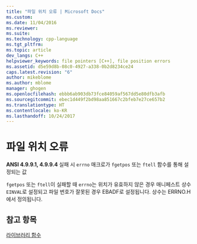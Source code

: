 ```yaml
---
title: "파일 위치 오류 | Microsoft Docs"
ms.custom: 
ms.date: 11/04/2016
ms.reviewer: 
ms.suite: 
ms.technology: cpp-language
ms.tgt_pltfrm: 
ms.topic: article
dev_langs: C++
helpviewer_keywords: file pointers [C++], file position errors
ms.assetid: d5e59d8b-08c0-4927-a338-0b2d8234ce24
caps.latest.revision: "6"
author: mikeblome
ms.author: mblome
manager: ghogen
ms.openlocfilehash: ebbb6ab903db73fce84059af567dd5e80dfb3afb
ms.sourcegitcommit: ebec1d449f2bd98aa851667c2bfeb7e27ce657b2
ms.translationtype: HT
ms.contentlocale: ko-KR
ms.lasthandoff: 10/24/2017
---
```

# <a name="file-position-errors"></a>파일 위치 오류
**ANSI 4.9.9.1, 4.9.9.4** 실패 시 `errno` 매크로가 `fgetpos` 또는 `ftell` 함수를 통해 설정되는 값  
  
 `fgetpos` 또는 `ftell`이 실패할 때 `errno`는 위치가 유효하지 않은 경우 매니페스트 상수 `EINVAL`로 설정되고 파일 번호가 잘못된 경우 EBADF로 설정됩니다. 상수는 ERRNO.H에서 정의됩니다.  
  
## <a name="see-also"></a>참고 항목  
 [라이브러리 함수](../c-language/library-functions.md)